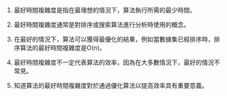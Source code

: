 

1. 最好時間複雜度是指在最理想的情況下，算法執行所需的最少時間。

2. 最好時間複雜度通常是對排序或搜索算法進行分析時使用的概念。

3. 在最好的情況下，算法可以獲得最優化的結果，例如當數據集已經排序時，排序算法的最好時間複雜度是O(n)。

4. 最好時間複雜度不一定代表算法的效率，因為在大多數情況下，最好的情況不常見。

5. 知道算法的最好時間複雜度對於通過優化算法以提高效率具有重要意義。